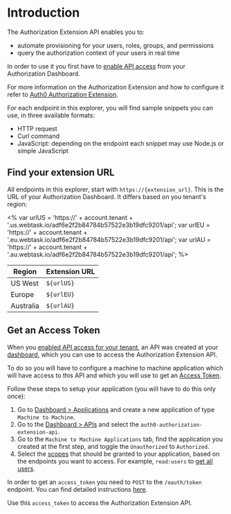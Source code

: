 # Introduction

The Authorization Extension API enables you to:

- automate provisioning for your users, roles, groups, and permissions
- query the authorization context of your users in real time

In order to use it you first have to [enable API access](/extensions/authorization-extension/v2#enable-api-access) from your Authorization Dashboard.

For more information on the Authorization Extension and how to configure it refer to [Auth0 Authorization Extension](/extensions/authorization-extension).

For each endpoint in this explorer, you will find sample snippets you can use, in three available formats:

- HTTP request
- Curl command
- JavaScript: depending on the endpoint each snippet may use Node.js or simple JavaScript

## Find your extension URL

All endpoints in this explorer, start with `https://{extension_url}`. This is the URL of your Authorization Dashboard. It differs based on you tenant's region:

<%
  var urlUS = 'https://' + account.tenant + '.us.webtask.io/adf6e2f2b84784b57522e3b19dfc9201/api';
  var urlEU = 'https://' + account.tenant + '.eu.webtask.io/adf6e2f2b84784b57522e3b19dfc9201/api';
  var urlAU = 'https://' + account.tenant + '.au.webtask.io/adf6e2f2b84784b57522e3b19dfc9201/api';
%>

| Region | Extension URL |
|--------|---------------|
| US West | `${urlUS}` |
| Europe | `${urlEU}` |
| Australia | `${urlAU}` |

## Get an Access Token

When you [enabled API access for your tenant](/extensions/authorization-extension/v2#enable-api-access), an API was created at your [dashboard](${manage_url}), which you can use to access the Authorization Extension API.

To do so you will have to configure a machine to machine application which will have access to this API and which you will use to get an [Access Token](/tokens/access-token).

Follow these steps to setup your application (you will have to do this only once):

1. Go to [Dashboard > Applications](${manage_url}/#/applications) and create a new application of type `Machine to Machine`.
2. Go to the [Dashboard > APIs](${manage_url}/#/apis) and select the `auth0-authorization-extension-api`.
3. Go to the `Machine to Machine Applications` tab, find the application you created at the first step, and toggle the `Unauthorized` to `Authorized`.
4. Select the [scopes](/scopes#api-scopes) that should be granted to your application, based on the endpoints you want to access. For example, `read:users` to [get all users](#get-all-users).

In order to get an `access_token` you need to `POST` to the `/oauth/token` endpoint. You can find detailed instructions [here](/api-auth/tutorials/client-credentials#ask-for-a-token).

Use this `access_token` to access the Authorization Extension API.
